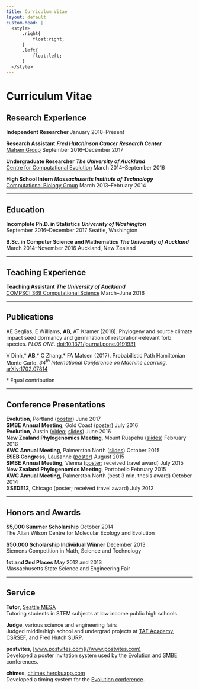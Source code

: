 ```yaml
---
title: Curriculum Vitae
layout: default
custom-head: |
  <style>
      .right{
          float:right;
      }
      .left{
          float:left;
      }
  </style>
---
```


# Curriculum Vitae

## Research Experience

<span class="left">**Independent Researcher**</span>
<span class="right">January 2018–Present</span><br/>

<span class="left">**Research Assistant**</span>
<span class="right">**_Fred Hutchinson Cancer Research Center_**</span><br/>
<span class="left">[Matsen Group](//matsen.group)</span>
<span class="right">September 2016–December 2017</span><br/>

<span class="left">**Undergraduate Researcher**</span>
<span class="right">**_The University of Auckland_**</span><br/>
<span class="left">[Centre for Computational Evolution](//compevol.auckland.ac.nz)</span>
<span class="right">March 2014–September 2016</span><br/>

<span class="left">**High School Intern**</span>
<span class="right">**_Massachusetts Institute of Technology_**</span><br/>
<span class="left">[Computational Biology Group](//compbio.mit.edu)</span>
<span class="right">March 2013–February 2014</span><br/>

---

## Education

<span class="left">**Incomplete Ph.D. in Statistics**</span>
<span class="right">**_University of Washington_**</span><br/>
<span class="left">September 2016–December 2017</span>
<span class="right">Seattle, Washington</span><br/>

<span class="left">**B.Sc. in Computer Science and Mathematics**</span>
<span class="right">**_The University of Auckland_**</span><br/>
<span class="left">March 2014–November 2016</span>
<span class="right">Auckland, New Zealand</span><br/>

---

## Teaching Experience

<span class="left">**Teaching Assistant**</span>
<span class="right">**_The University of Auckland_**</span><br/>
<span class="left">[COMPSCI 369 Computational Science](//www.cs.auckland.ac.nz/courses/compsci369s1c/)</span>
<span class="right">March–June 2016</span><br/>

---

## Publications <a href="https://scholar.google.com/citations?user=FsQFBL8AAAAJ"><span style="font-size: 24px" class="mega-octicon octicon-mortar-board"></span></a>

AE Seglias, E Williams, **AB**, AT Kramer (2018). Phylogeny and source climate impact seed dormancy and germination of restoration-relevant forb species. *PLOS ONE*. [doi:10.1371/journal.pone.0191931](https://doi.org/10.1371/journal.pone.0191931)

V Dinh,\* **AB**,\* C Zhang,\* FA Matsen (2017). Probabilistic Path Hamiltonian Monte Carlo. *34<sup>th</sup> International Conference on Machine Learning*. [arXiv:1702.07814](//arxiv.org/abs/1702.07814)

\* Equal contribution

---

## Conference Presentations

<span class="left">**Evolution**, Portland ([poster](//doi.org/10.5281/zenodo.814272))</span>
<span class="right">June 2017</span><br/>
<span class="left">**SMBE Annual Meeting**, Gold Coast ([poster](//doi.org/10.5281/zenodo.56495))</span>
<span class="right">July 2016</span><br/>
<span class="left">**Evolution**, Austin ([video](//www.youtube.com/watch?v=Vdas0hNneMo); [slides](//doi.org/10.5281/zenodo.55957))</span>
<span class="right">June 2016</span><br/>
<span class="left">**New Zealand Phylogenomics Meeting**, Mount Ruapehu ([slides](//doi.org/10.5281/zenodo.46350))</span>
<span class="right">February 2016</span><br/>
<span class="left">**AWC Annual Meeting**, Palmerston North ([slides](//doi.org/10.5281/zenodo.32808))</span>
<span class="right">October 2015</span><br/>
<span class="left">**ESEB Congress**, Lausanne ([poster](//doi.org/10.5281/zenodo.22305))</span>
<span class="right">August 2015</span><br/>
<span class="left">**SMBE Annual Meeting**, Vienna ([poster](//doi.org/10.6084/m9.figshare.1473743); received travel award)</span>
<span class="right">July 2015</span><br/>
<span class="left">**New Zealand Phylogenomics Meeting**, Portobello</span>
<span class="right">February 2015</span><br/>
<span class="left">**AWC Annual Meeting**, Palmerston North (best 3 min. thesis award)</span>
<span class="right">October 2014</span><br/>
<span class="left">**XSEDE12**, Chicago (poster; received travel award)</span>
<span class="right">July 2012</span><br/>

---

## Honors and Awards

<span class="left">**$5,000 Summer Scholarship**</span>
<span class="right">October 2014</span><br/>
The Allan Wilson Centre for Molecular Ecology and Evolution

<span class="left">**$50,000 Scholarship Individual Winner**</span>
<span class="right">December 2013</span><br/>
Siemens Competition in Math, Science and Technology

<span class="left">**1st and 2nd Places**</span>
<span class="right">May 2012 and 2013</span><br/>
Massachusetts State Science and Engineering Fair

---

## Service

**Tutor**, [Seattle MESA](http://seattlemesa.org/) <br/>
Tutoring students in STEM subjects at low income public high schools.

**Judge**, various science and engineering fairs <br/>
Judged middle/high school and undergrad projects at [TAF Academy](http://techaccess.org/academy/), [CSRSEF](http://www.bellevuecollege.edu/sciencefair/), and Fred Hutch [SURP](//www.fredhutch.org/en/education-training/undergraduate-students.html).

**postvites**, [www.postvites.com](//www.postvites.com) <br/>
Developed a poster invitation system used by the [Evolution](//www.evolutionmeetings.org) and [SMBE](//www.smbe.org) conferences.

**chimes**, [chimes.herokuapp.com](//chimes.herokuapp.com) <br/>
Developed a timing system for the [Evolution conference](//www.evolutionmeetings.org).
